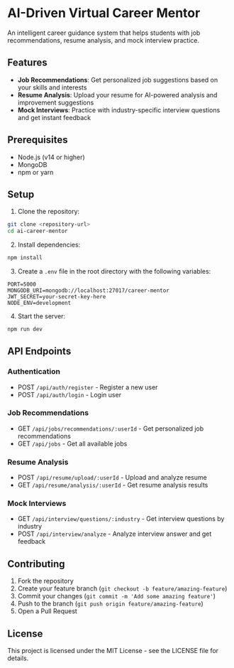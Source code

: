 # AI-Driven Virtual Career Mentor

An intelligent career guidance system that helps students with job recommendations, resume analysis, and mock interview practice.

## Features

- **Job Recommendations**: Get personalized job suggestions based on your skills and interests
- **Resume Analysis**: Upload your resume for AI-powered analysis and improvement suggestions
- **Mock Interviews**: Practice with industry-specific interview questions and get instant feedback

## Prerequisites

- Node.js (v14 or higher)
- MongoDB
- npm or yarn

## Setup

1. Clone the repository:
```bash
git clone <repository-url>
cd ai-career-mentor
```

2. Install dependencies:
```bash
npm install
```

3. Create a `.env` file in the root directory with the following variables:
```
PORT=5000
MONGODB_URI=mongodb://localhost:27017/career-mentor
JWT_SECRET=your-secret-key-here
NODE_ENV=development
```

4. Start the server:
```bash
npm run dev
```

## API Endpoints

### Authentication
- POST `/api/auth/register` - Register a new user
- POST `/api/auth/login` - Login user

### Job Recommendations
- GET `/api/jobs/recommendations/:userId` - Get personalized job recommendations
- GET `/api/jobs` - Get all available jobs

### Resume Analysis
- POST `/api/resume/upload/:userId` - Upload and analyze resume
- GET `/api/resume/analysis/:userId` - Get resume analysis results

### Mock Interviews
- GET `/api/interview/questions/:industry` - Get interview questions by industry
- POST `/api/interview/analyze` - Analyze interview answer and get feedback

## Contributing

1. Fork the repository
2. Create your feature branch (`git checkout -b feature/amazing-feature`)
3. Commit your changes (`git commit -m 'Add some amazing feature'`)
4. Push to the branch (`git push origin feature/amazing-feature`)
5. Open a Pull Request

## License

This project is licensed under the MIT License - see the LICENSE file for details. 